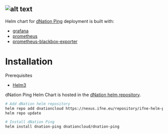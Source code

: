 ![alt text](https://cdn.ifne.eu/public/icons/dnation_ping_long.png "dNation Ping logo")
-

Helm chart for [dNation Ping](https://github.com/dNationCloud/kubernetes-monitoring) deployment is built with:

* [grafana](https://github.com/grafana/helm-charts/tree/main/charts/grafana)
* [prometheus](https://github.com/prometheus-community/helm-charts/tree/main/charts/prometheus)
* [prometheus-blackbox-exporter](https://github.com/prometheus-community/helm-charts/tree/main/charts/prometheus-blackbox-exporter)

# Installation

Prerequisites
* [Helm3](https://helm.sh/)

dNation Ping Helm Chart is hosted in the [dNation helm repository](https://artifacthub.io/packages/search?repo=dnationcloud).

```bash
# Add dNation helm repository
helm repo add dnationcloud https://nexus.ifne.eu/repository/ifne-helm-public/
helm repo update

# Install dNation Ping
helm install dnation-ping dnationcloud/dnation-ping
```
